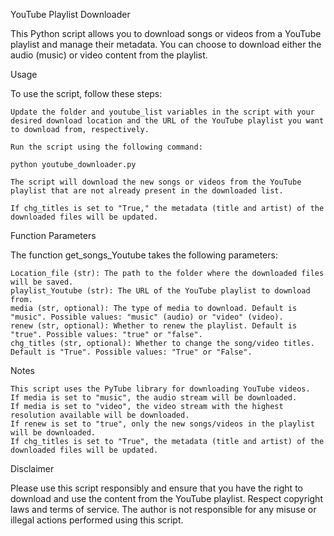 YouTube Playlist Downloader

This Python script allows you to download songs or videos from a YouTube playlist and manage their metadata. You can choose to download either the audio (music) or video content from the playlist.

Usage

To use the script, follow these steps:

    Update the folder and youtube_list variables in the script with your desired download location and the URL of the YouTube playlist you want to download from, respectively.

    Run the script using the following command:

    python youtube_downloader.py

    The script will download the new songs or videos from the YouTube playlist that are not already present in the downloaded list.

    If chg_titles is set to "True," the metadata (title and artist) of the downloaded files will be updated.

Function Parameters

The function get_songs_Youtube takes the following parameters:

    Location_file (str): The path to the folder where the downloaded files will be saved.
    playlist_Youtube (str): The URL of the YouTube playlist to download from.
    media (str, optional): The type of media to download. Default is "music". Possible values: "music" (audio) or "video" (video).
    renew (str, optional): Whether to renew the playlist. Default is "true". Possible values: "true" or "false".
    chg_titles (str, optional): Whether to change the song/video titles. Default is "True". Possible values: "True" or "False".

Notes

    This script uses the PyTube library for downloading YouTube videos.
    If media is set to "music", the audio stream will be downloaded.
    If media is set to "video", the video stream with the highest resolution available will be downloaded.
    If renew is set to "true", only the new songs/videos in the playlist will be downloaded.
    If chg_titles is set to "True", the metadata (title and artist) of the downloaded files will be updated.

Disclaimer

Please use this script responsibly and ensure that you have the right to download and use the content from the YouTube playlist. Respect copyright laws and terms of service. The author is not responsible for any misuse or illegal actions performed using this script.
